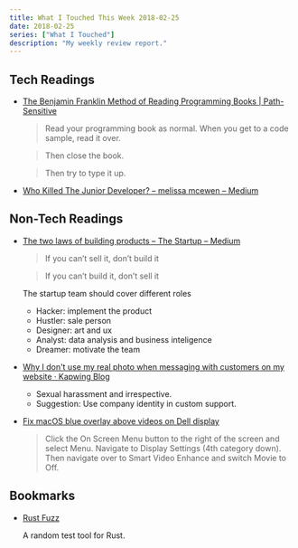 ```yaml
---
title: What I Touched This Week 2018-02-25
date: 2018-02-25
series: ["What I Touched"]
description: "My weekly review report."
---
```


## Tech Readings

* [The Benjamin Franklin Method of Reading Programming Books | Path-Sensitive](http://www.pathsensitive.com/2018/01/the-benjamin-franklin-method-of-reading.html)

    > Read your programming book as normal. When you get to a code sample, read it over.

    > Then close the book.

    > Then try to type it up.

* [Who Killed The Junior Developer? – melissa mcewen – Medium](https://medium.com/@melissamcewen/who-killed-the-junior-developer-33e9da2dc58c)

<!--more-->

## Non-Tech Readings

* [The two laws of building products – The Startup – Medium](https://medium.com/swlh/the-two-laws-of-building-products-74880772c678)

    > If you can’t sell it, don’t build it

    > If you can’t build it, don’t sell it

    The startup team should cover different roles

    - Hacker: implement the product
    - Hustler: sale person
    - Designer: art and ux
    - Analyst: data analysis and business inteligence
    - Dreamer: motivate the team

* [Why I don't use my real photo when messaging with customers on my website · Kapwing Blog](https://www.kapwing.com/blog/why-i-dont-use-my-real-photo/)

    - Sexual harassment and irrespective.
    - Suggestion: Use company identity in custom support.

- [Fix macOS blue overlay above videos on Dell display](https://discussions.apple.com/message/21511262)

    > Click the On Screen Menu button to the right of the screen and select Menu. Navigate to Display Settings (4th category down). Then navigate over to Smart Video Enhance and switch Movie to Off.

## Bookmarks

- [Rust Fuzz](https://rust-fuzz.github.io/book/introduction.html#introduction)

    A random test tool for Rust.
